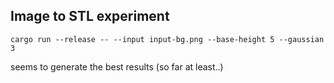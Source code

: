 ## Image to STL experiment

```
cargo run --release -- --input input-bg.png --base-height 5 --gaussian 3
```
seems to generate the best results (so far at least..)
